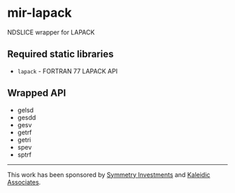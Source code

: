 # mir-lapack
NDSLICE wrapper for LAPACK

## Required static libraries
 - `lapack` - FORTRAN 77 LAPACK API

## Wrapped API

 - gelsd
 - gesdd
 - gesv
 - getrf
 - getri
 - spev
 - sptrf

---------------

This work has been sponsored by [Symmetry Investments](http://symmetryinvestments.com) and [Kaleidic Associates](https://github.com/kaleidicassociates).
